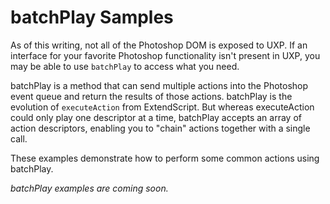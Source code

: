 # batchPlay Samples

As of this writing, not all of the Photoshop DOM is exposed to UXP. If an interface for your favorite Photoshop functionality isn't present in UXP, you may be able to use `batchPlay` to access what you need.

batchPlay is a method that can send multiple actions into the Photoshop event queue and return the results of those actions. batchPlay is the evolution of `executeAction` from ExtendScript. But whereas executeAction could only play one descriptor at a time, batchPlay accepts an array of action descriptors, enabling you to "chain" actions together with a single call.

These examples demonstrate how to perform some common actions using batchPlay.

_batchPlay examples are coming soon._